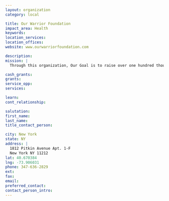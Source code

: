 ```yaml
---
layout: organization
category: local

title: Our Warrior Foundation
impact_area: Health
keywords: 
location_services: 
location_offices: 
website: www.ourwarriorfoundation.com

description: 
mission: |
  Through this organization, Our Goal is to raise over one hundred thousand dollars by Savion’s 14th birthday (February 22, 2013), from sponsors to the foundation. Also providing and supporting committed volunteers who will assist in fundraising. The money raised will assist families by supporting them with Nicely packed meals, Babysitting Fees for sibling, Overnight hospital/hotel stay, books, video games, cds, dvds, and Also Cure for Cancer Research donation.

cash_grants: 
grants: 
service_opp: 
services: 

learn: 
cont_relationship: 

salutation: 
first_name: 
last_name: 
title_contact_person: 

city: New York
state: NY
address: |
  1812 Pitkin Avenue Apt. 1-F  
  New York NY 11212
lat: 40.670384
lng: -73.906031
phone: 347-636-2829
ext: 
fax: 
email: 
preferred_contact: 
contact_person_intro: 
---
```

